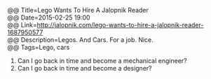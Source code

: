 @@ Title=Lego Wants To Hire A Jalopnik Reader  
@@ Date=2015-02-25 19:00  
@@ Link=http://jalopnik.com/lego-wants-to-hire-a-jalopnik-reader-1687950577  
@@ Description=Legos. And Cars. For a job. Nice.    
@@ Tags=Lego, cars    

1. Can I go back in time and become a mechanical engineer?
2. Can I go back in time and become a designer?